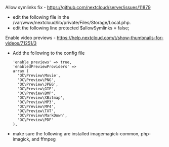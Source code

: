 
Allow symlinks fix - https://github.com/nextcloud/server/issues/11879
- edit the following file in the /var/www/nextcloud/lib/private/Files/Storage/Local.php.
- edit the following line protected $allowSymlinks = false; 

Enable video previews - https://help.nextcloud.com/t/show-thumbnails-for-videos/71251/3
- Add the following to the config file
  ```
  'enable_previews' => true,
  'enabledPreviewProviders' =>
  array (
    'OC\Preview\Movie',
    'OC\Preview\PNG',
    'OC\Preview\JPEG',
    'OC\Preview\GIF',
    'OC\Preview\BMP',
    'OC\Preview\XBitmap',
    'OC\Preview\MP3',
    'OC\Preview\MP4',
    'OC\Preview\TXT',
    'OC\Preview\MarkDown',
    'OC\Preview\PDF'
  ),
  ```
- make sure the following are installed imagemagick-common, php-imagick, and ffmpeg

